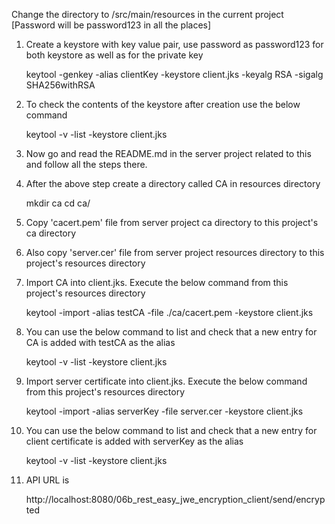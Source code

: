 Change the directory to /src/main/resources in the current project 
[Password will be password123 in all the places]

1. Create a keystore with key value pair, use password as password123 for both keystore as well as for the private key

	keytool -genkey -alias clientKey -keystore client.jks -keyalg RSA -sigalg SHA256withRSA
	
2. To check the contents of the keystore after creation use the below command
	
	keytool -v -list -keystore client.jks
	
3. Now go and read the README.md in the server project related to this and follow all the steps there.

4. After the above step create a directory called CA in resources directory

	mkdir ca
	cd ca/
	
5. Copy 'cacert.pem' file from server project ca directory to this project's ca directory

6. Also copy 'server.cer' file from server project resources directory to this project's resources directory

7. Import CA into client.jks. Execute the below command from this project's resources directory

	keytool -import -alias testCA -file ./ca/cacert.pem -keystore client.jks
	
8. You can use the below command to list and check that a new entry for CA is added with testCA as the alias

	keytool -v -list -keystore client.jks

9. Import server certificate into client.jks. Execute the below command from this project's resources directory

	keytool -import -alias serverKey -file server.cer -keystore client.jks
	
10. You can use the below command to list and check that a new entry for client certificate is added with serverKey as the alias

	keytool -v -list -keystore client.jks 
	
11. API URL is 

	http://localhost:8080/06b_rest_easy_jwe_encryption_client/send/encrypted